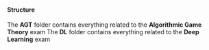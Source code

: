 #### Structure
The **AGT** folder contains everything related to the **Algorithmic Game Theory** exam
The **DL** folder contains everything related to the **Deep Learning** exam

